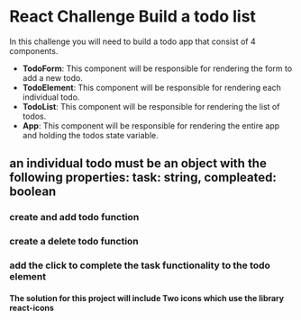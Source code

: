 # React Challenge Build a todo list

In this challenge you will need to build a todo app that consist of 4 components.

- **TodoForm**: This component will be responsible for rendering the form to add a new todo.
- **TodoElement**: This component will be responsible for rendering each individual todo.
- **TodoList**: This component will be responsible for rendering the list of todos.
- **App**: This component will be responsible for rendering the entire app and holding the todos state variable.

## an individual todo must be an object with the following properties: task: string, compleated: boolean

### create and add todo function

### create a delete todo function

### add the click to complete the task functionality to the todo element

#### The solution for this project will include Two icons which use the library react-icons
